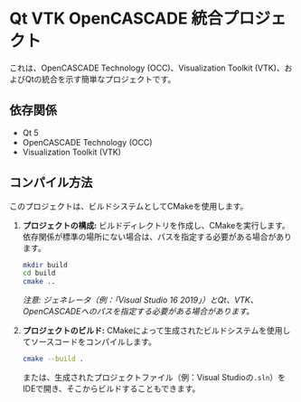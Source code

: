 # Qt VTK OpenCASCADE 統合プロジェクト

これは、OpenCASCADE Technology (OCC)、Visualization Toolkit (VTK)、およびQtの統合を示す簡単なプロジェクトです。

## 依存関係

*   Qt 5
*   OpenCASCADE Technology (OCC)
*   Visualization Toolkit (VTK)

## コンパイル方法

このプロジェクトは、ビルドシステムとしてCMakeを使用します。

1.  **プロジェクトの構成:**
    ビルドディレクトリを作成し、CMakeを実行します。依存関係が標準の場所にない場合は、パスを指定する必要がある場合があります。

    ```bash
    mkdir build
    cd build
    cmake ..
    ```
    *注意: ジェネレータ（例：「Visual Studio 16 2019」）とQt、VTK、OpenCASCADEへのパスを指定する必要がある場合があります。*

2.  **プロジェクトのビルド:**
    CMakeによって生成されたビルドシステムを使用してソースコードをコンパイルします。

    ```bash
    cmake --build .
    ```
    または、生成されたプロジェクトファイル（例：Visual Studioの`.sln`）をIDEで開き、そこからビルドすることもできます。

